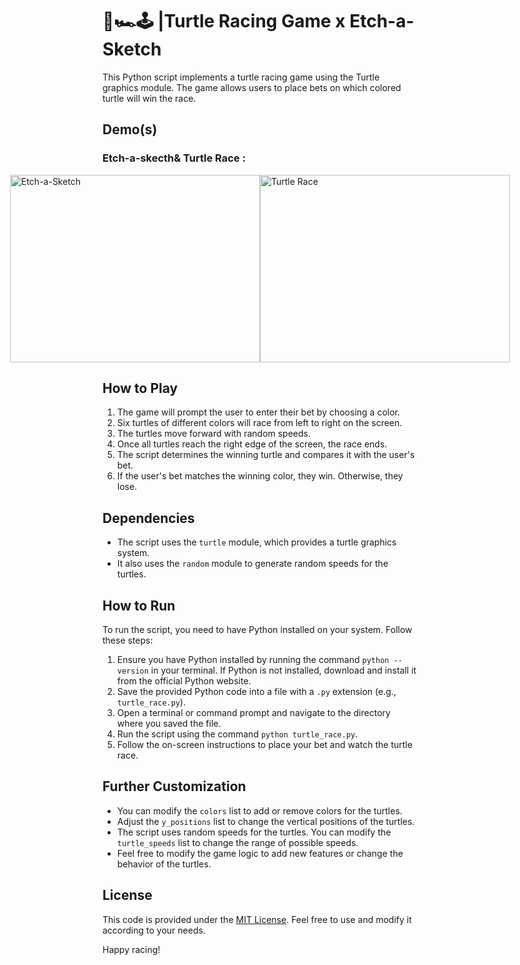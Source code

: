 # 🐢🏎️🕹️ |Turtle Racing Game x Etch-a-Sketch

This Python script implements a turtle racing game using the Turtle graphics module. The game allows users to place bets on which colored turtle will win the race.

## Demo(s)
### Etch-a-skecth& Turtle Race :
<div style="display: flex; justify-content: center;">
  <img src="https://github.com/Ehiane/100_days_of_code_in_python-Projects/assets/79903725/e4f7b0c3-1f7d-48bf-9062-87b106246f3d" alt="Etch-a-Sketch" width="400" height="300">
  <img src="https://github.com/Ehiane/100_days_of_code_in_python-Projects/assets/79903725/291c8413-8dbc-4446-958b-4368016e19a6" alt="Turtle Race" width="400" height="300">
</div>



## How to Play

1. The game will prompt the user to enter their bet by choosing a color.
2. Six turtles of different colors will race from left to right on the screen.
3. The turtles move forward with random speeds.
4. Once all turtles reach the right edge of the screen, the race ends.
5. The script determines the winning turtle and compares it with the user's bet.
6. If the user's bet matches the winning color, they win. Otherwise, they lose.

## Dependencies

- The script uses the `turtle` module, which provides a turtle graphics system.
- It also uses the `random` module to generate random speeds for the turtles.

## How to Run

To run the script, you need to have Python installed on your system. Follow these steps:

1. Ensure you have Python installed by running the command `python --version` in your terminal. If Python is not installed, download and install it from the official Python website.
2. Save the provided Python code into a file with a `.py` extension (e.g., `turtle_race.py`).
3. Open a terminal or command prompt and navigate to the directory where you saved the file.
4. Run the script using the command `python turtle_race.py`.
5. Follow the on-screen instructions to place your bet and watch the turtle race.

## Further Customization

- You can modify the `colors` list to add or remove colors for the turtles.
- Adjust the `y_positions` list to change the vertical positions of the turtles.
- The script uses random speeds for the turtles. You can modify the `turtle_speeds` list to change the range of possible speeds.
- Feel free to modify the game logic to add new features or change the behavior of the turtles.

## License

This code is provided under the [MIT License](https://opensource.org/licenses/MIT). Feel free to use and modify it according to your needs.

Happy racing!
